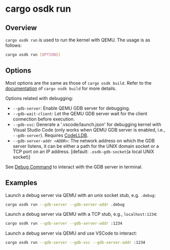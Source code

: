 # cargo osdk run

## Overview

`cargo osdk run` is used to run the kernel with QEMU.
The usage is as follows:

```bash
cargo osdk run [OPTIONS]
```

## Options

Most options are the same as those of `cargo osdk build`.
Refer to the [documentation](build.md) of `cargo osdk build`
for more details.

Options related with debugging:

- `--gdb-server`: Enable QEMU GDB server for debugging.
- `--gdb-wait-client`: Let the QEMU GDB server wait for the client connection before execution.
- `--gdb-vsc`: Generate a '.vscode/launch.json' for debugging kernel with Visual Studio Code
(only works when QEMU GDB server is enabled, i.e., `--gdb-server`).
Requires [CodeLLDB](https://marketplace.visualstudio.com/items?itemName=vadimcn.vscode-lldb).
- `--gdb-server-addr <ADDR>`: The network address on which the GDB server listens,
it can be either a path for the UNIX domain socket or a TCP port on an IP address.
[default: `.osdk-gdb-socket`(a local UNIX socket)]

See [Debug Command](debug.md) to interact with the GDB server in terminal.

## Examples

Launch a debug server via QEMU with an unix socket stub, e.g. `.debug`:

```bash
cargo osdk run --gdb-server --gdb-server-addr .debug
```

Launch a debug server via QEMU with a TCP stub, e.g., `localhost:1234`:

```bash
cargo osdk run --gdb-server --gdb-server-addr :1234
```

Launch a debug server via QEMU and use VSCode to interact:

```bash
cargo osdk run --gdb-server --gdb-vsc --gdb-server-addr :1234
```
